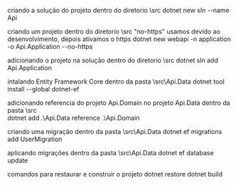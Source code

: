 criando a solução do projeto
dentro do diretorio \src
dotnet new sln --name Api

criando um projeto
dentro do diretorio \src
"no-https" usamos devido ao desenvolvimento, depois ativamos o https
dotnet new webapi -n application -o Api.Application --no-https

adicionando o projeto na solução
dentro do diretorio \src
dotnet sln add Api.Application

intalando Entity Framework Core
dentro da pasta \src\Api.Data
dotnet tool install --global dotnet-ef

adicionando referencia do projeto Api.Domain no projeto Api.Data
dentro da pasta \src\
dotnet add .\Api.Data reference .\Api.Domain

criando uma migração
dentro da pasta \src\Api.Data
dotnet ef migrations add UserMigration

aplicando migrações
dentro da pasta \src\Api.Data
dotnet ef database update

comandos para restaurar e construir o projeto
dotnet restore
dotnet build